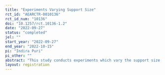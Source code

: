 ```yaml
---
title: "Experiments Varying Support Size"
rct_id: "AEARCTR-0010136"
rct_id_num: "10136"
doi: "10.1257/rct.10136-1.2"
date: "2022-09-27"
status: "completed"
jel: ""
start_year: "2022-09-27"
end_year: "2022-10-15"
pi: "Indira Puri"
pi_other: ""
abstract: "This study conducts experiments which vary the support size of choices."
layout: registration
---
```


